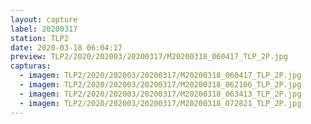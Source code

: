 ```yaml
---
layout: capture
label: 20200317
station: TLP2
date: 2020-03-18 06:04:17
preview: TLP2/2020/202003/20200317/M20200318_060417_TLP_2P.jpg
capturas:
  - imagem: TLP2/2020/202003/20200317/M20200318_060417_TLP_2P.jpg
  - imagem: TLP2/2020/202003/20200317/M20200318_062106_TLP_2P.jpg
  - imagem: TLP2/2020/202003/20200317/M20200318_063413_TLP_2P.jpg
  - imagem: TLP2/2020/202003/20200317/M20200318_072821_TLP_2P.jpg
---
```

